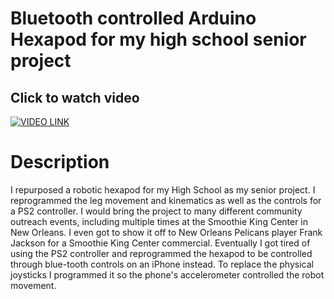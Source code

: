 # Bluetooth controlled Arduino Hexapod for my high school senior project
## Click to watch video
[![VIDEO LINK](http://img.youtube.com/vi/jiD5CuX69HE/0.jpg)](https://www.youtube.com/watch?v=jiD5CuX69HE)

# Description
I repurposed a robotic hexapod for my High School as my senior project. I reprogrammed the leg movement and kinematics as well as the controls for a PS2 controller. 
I would bring the project to many different community outreach events, including multiple times at the Smoothie King Center in New Orleans. 
I even got to show it off to New Orleans Pelicans player Frank Jackson for a Smoothie King Center commercial. 
Eventually I got tired of using the PS2 controller and reprogrammed the hexapod to be controlled through blue-tooth controls on an iPhone instead. 
To replace the physical joysticks I programmed it so the phone's accelerometer controlled the robot movement.
